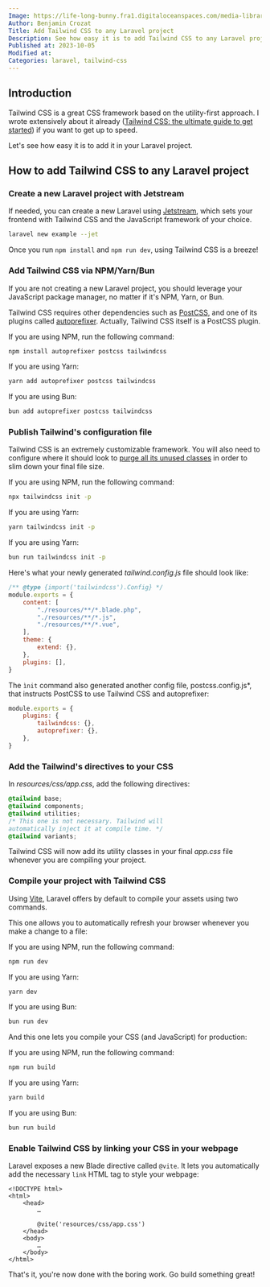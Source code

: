 ```yaml
---
Image: https://life-long-bunny.fra1.digitaloceanspaces.com/media-library/production/188/wTyOjDdruQLDLu3DcBaYGpPAucmRsJ-metadGFpbHdpbmQtY3NzLWxhcmF2ZWwuanBn-.jpg
Author: Benjamin Crozat
Title: Add Tailwind CSS to any Laravel project
Description: See how easy it is to add Tailwind CSS to any Laravel project and start building an amazing user interface.
Published at: 2023-10-05
Modified at: 
Categories: laravel, tailwind-css
---
```


## Introduction

Tailwind CSS is a great CSS framework based on the utility-first approach. I wrote extensively about it already ([Tailwind CSS: the ultimate guide to get started](/tailwind-css)) if you want to get up to speed.

Let's see how easy it is to add it in your Laravel project.

## How to add Tailwind CSS to any Laravel project

### Create a new Laravel project with Jetstream

If needed, you can create a new Laravel using [Jetstream](https://jetstream.laravel.com/introduction.html), which sets your frontend with Tailwind CSS and the JavaScript framework of your choice.

```bash
laravel new example --jet
```

Once you run `npm install` and `npm run dev`, using Tailwind CSS is a breeze!

### Add Tailwind CSS via NPM/Yarn/Bun

If you are not creating a new Laravel project, you should leverage your JavaScript package manager, no matter if it's NPM, Yarn, or Bun.

Tailwind CSS requires other dependencies such as [PostCSS](https://postcss.org), and one of its plugins called [autoprefixer](https://github.com/postcss/autoprefixer). Actually, Tailwind CSS itself is a PostCSS plugin.

If you are using NPM, run the following command:

```bash
npm install autoprefixer postcss tailwindcss
```

If you are using Yarn:

```bash
yarn add autoprefixer postcss tailwindcss
```

If you are using Bun:

```bash
bun add autoprefixer postcss tailwindcss
```

### Publish Tailwind's configuration file

Tailwind CSS is an extremely customizable framework. You will also need to configure where it should look to [purge all its unused classes](https://tailwindcss.com/docs/content-configuration) in order to slim down your final file size.

If you are using NPM, run the following command:

```bash
npx tailwindcss init -p
```

If you are using Yarn:

```bash
yarn tailwindcss init -p
```

If you are using Yarn:

```bash
bun run tailwindcss init -p
```

Here's what your newly generated *tailwind.config.js* file should look like:

```js
/** @type {import('tailwindcss').Config} */
module.exports = {
    content: [
        "./resources/**/*.blade.php",
        "./resources/**/*.js",
        "./resources/**/*.vue",
    ],
    theme: {
        extend: {},
    },
    plugins: [],
}
```

The `ìnit` command also generated another config file, 
postcss.config.js*, that instructs PostCSS to use Tailwind CSS and autoprefixer:

```js
module.exports = {
    plugins: {
        tailwindcss: {},
        autoprefixer: {},
    },
}
```

### Add the Tailwind's directives to your CSS

In *resources/css/app.css*, add the following directives:

```css
@tailwind base;
@tailwind components;
@tailwind utilities;
/* This one is not necessary. Tailwind will 
automatically inject it at compile time. */
@tailwind variants;
```

Tailwind CSS will now add its utility classes in your final *app.css* file whenever you are compiling your project.

### Compile your project with Tailwind CSS

Using [Vite](https://vitejs.dev), Laravel offers by default to compile your assets using two commands.

This one allows you to automatically refresh your browser whenever you make a change to a file:

If you are using NPM, run the following command:

```bash
npm run dev
```

If you are using Yarn:

```bash
yarn dev
```

If you are using Bun:

```bash
bun run dev
```

And this one lets you compile your CSS (and JavaScript) for production:

If you are using NPM, run the following command:

```bash
npm run build
```

If you are using Yarn:

```bash
yarn build
```

If you are using Bun:

```bash
bun run build
```

### Enable Tailwind CSS by linking your CSS in your webpage

Laravel exposes a new Blade directive called `@vite`. It lets you automatically add the necessary `link` HTML tag to style your webpage:

```blade
<!DOCTYPE html>
<html>
    <head>
        …
		
        @vite('resources/css/app.css')
    </head>
    <body>
        …
    </body>
</html>
```

That's it, you're now done with the boring work. Go build something great!